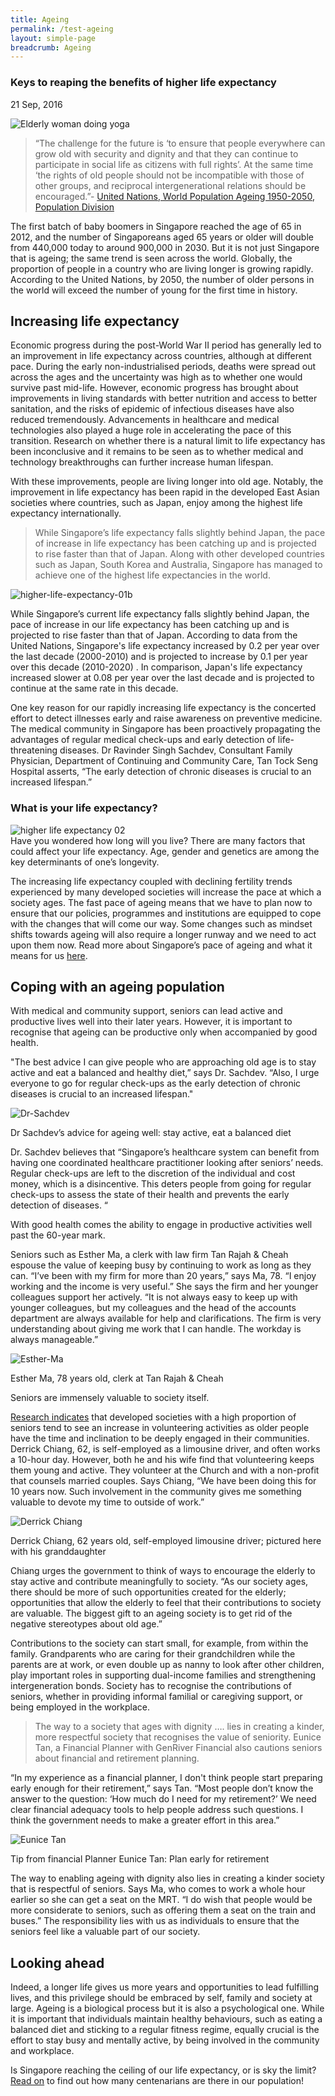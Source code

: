 ```yaml
---
title: Ageing
permalink: /test-ageing
layout: simple-page
breadcrumb: Ageing
---
```

### Keys to reaping the benefits of higher life expectancy

21 Sep, 2016

![Elderly woman doing yoga](https://www.population.sg/images/default-source/default-album/elderly-woman-doing-yoga.jpg?sfvrsn=9a7704a0_0)

> “The challenge for the future is ‘to ensure that people everywhere can
> grow old with security and dignity and that they can continue to
> participate in social life as citizens with full rights’. At the same
> time ‘the rights of old people should not be incompatible with those
> of other groups, and reciprocal intergenerational relations should be
> encouraged.”-  [United Nations, World Population Ageing 1950-2050,
> Population
> Division](http://www.un.org/en/development/desa/population/publications/pdf/ageing/WPA2015_Report.pdf)

The first batch of baby boomers in Singapore reached the age of 65 in 2012, and the number of Singaporeans aged 65 years or older will double from 440,000 today to around 900,000 in 2030. But it is not just Singapore that is ageing; the same trend is seen across the world. Globally, the proportion of people in a country who are living longer is growing rapidly. According to the United Nations, by 2050, the number of older persons in the world will exceed the number of young for the first time in history.

## Increasing life expectancy
Economic progress during the post-World War II period has generally led to an improvement in life expectancy across countries, although at different pace. During the early non-industrialised periods, deaths were spread out across the ages and the uncertainty was high as to whether one would survive past mid-life. However, economic progress has brought about improvements in living standards with better nutrition and access to better sanitation, and the risks of epidemic of infectious diseases have also reduced tremendously. Advancements in healthcare and medical technologies also played a huge role in accelerating the pace of this transition. Research on whether there is a natural limit to life expectancy has been inconclusive and it remains to be seen as to whether medical and technology breakthroughs can further increase human lifespan.

With these improvements, people are living longer into old age. Notably, the improvement in life expectancy has been rapid in the developed East Asian societies where countries, such as Japan, enjoy among the highest life expectancy internationally.

> While Singapore’s life expectancy falls slightly behind Japan, the
> pace of increase in life expectancy has been catching up and is
> projected to rise faster than that of Japan.
Along with other developed countries such as Japan, South Korea and Australia, Singapore has managed to achieve one of the highest life expectancies in the world.

![higher-life-expectancy-01b](https://www.population.sg/images/default-source/article-images/higher-life-expectancy-01b.jpg)

While Singapore’s current life expectancy falls slightly behind Japan, the pace of increase in our life expectancy has been catching up and is projected to rise faster than that of Japan. According to data from the United Nations, Singapore's life expectancy increased by 0.2 per year over the last decade (2000-2010) and is projected to increase by 0.1 per year over this decade (2010-2020) . In comparison, Japan's life expectancy increased slower at 0.08 per year over the last decade and is projected to continue at the same rate in this decade.

One key reason for our rapidly increasing life expectancy is the concerted effort to detect illnesses early and raise awareness on preventive medicine. The medical community in Singapore has been proactively propagating the advantages of regular medical check-ups and early detection of life-threatening diseases. Dr Ravinder Singh Sachdev, Consultant Family Physician, Department of Continuing and Community Care, Tan Tock Seng Hospital asserts, “The early detection of chronic diseases is crucial to an increased lifespan.”

### What is your life expectancy?

![higher life expectancy 02](https://www.population.sg/images/default-source/article-images/higher-life-expectancy-02e1dc336cc5534dae84b62c0489218080.jpg)  
Have you wondered how long will you live? There are many factors that could affect your life expectancy. Age, gender and genetics are among the key determinants of one’s longevity.

  

The increasing life expectancy coupled with declining fertility trends experienced by many developed societies will increase the pace at which a society ages. The fast pace of ageing means that we have to plan now to ensure that our policies, programmes and institutions are equipped to cope with the changes that will come our way. Some changes such as mindset shifts towards ageing will also require a longer runway and we need to act upon them now. Read more about Singapore’s pace of ageing and what it means for us  [here](https://www.population.sg/articles/singapore-a-superaged-country).

## Coping with an ageing population

With medical and community support, seniors can lead active and productive lives well into their later years. However, it is important to recognise that ageing can be productive only when accompanied by good health.

"The best advice I can give people who are approaching old age is to stay active and eat a balanced and healthy diet,” says Dr. Sachdev. “Also, I urge everyone to go for regular check-ups as the early detection of chronic diseases is crucial to an increased lifespan."

![Dr-Sachdev](https://www.population.sg/images/default-source/article-images/dr-sachdev.jpg)

Dr Sachdev’s advice for ageing well: stay active, eat a balanced diet

Dr. Sachdev believes that “Singapore’s healthcare system can benefit from having one coordinated healthcare practitioner looking after seniors’ needs. Regular check-ups are left to the discretion of the individual and cost money, which is a disincentive. This deters people from going for regular check-ups to assess the state of their health and prevents the early detection of diseases. “

With good health comes the ability to engage in productive activities well past the 60-year mark.

Seniors such as Esther Ma, a clerk with law firm Tan Rajah & Cheah espouse the value of keeping busy by continuing to work as long as they can. “I’ve been with my firm for more than 20 years,” says Ma, 78. “I enjoy working and the income is very useful.” She says the firm and her younger colleagues support her actively. “It is not always easy to keep up with younger colleagues, but my colleagues and the head of the accounts department are always available for help and clarifications. The firm is very understanding about giving me work that I can handle. The workday is always manageable.”

![Esther-Ma](https://www.population.sg/images/default-source/article-images/esther-ma.jpg)

Esther Ma, 78 years old, clerk at Tan Rajah & Cheah

Seniors are immensely valuable to society itself.

[Research indicates](https://www.serviceleader.org/instructors/studentpaper6)  that developed societies with a high proportion of seniors tend to see an increase in volunteering activities as older people have the time and inclination to be deeply engaged in their communities. Derrick Chiang, 62, is self-employed as a limousine driver, and often works a 10-hour day. However, both he and his wife find that volunteering keeps them young and active. They volunteer at the Church and with a non-profit that counsels married couples. Says Chiang, “We have been doing this for 10 years now. Such involvement in the community gives me something valuable to devote my time to outside of work.”

![Derrick Chiang](https://www.population.sg/images/default-source/article-images/derrick-chiang.jpg)

Derrick Chiang, 62 years old, self-employed limousine driver; pictured here with his granddaughter

Chiang urges the government to think of ways to encourage the elderly to stay active and contribute meaningfully to society. “As our society ages, there should be more of such opportunities created for the elderly; opportunities that allow the elderly to feel that their contributions to society are valuable. The biggest gift to an ageing society is to get rid of the negative stereotypes about old age.”

Contributions to the society can start small, for example, from within the family. Grandparents who are caring for their grandchildren while the parents are at work, or even double up as nanny to look after other children, play important roles in supporting dual-income families and strengthening intergeneration bonds. Society has to recognise the contributions of seniors, whether in providing informal familial or caregiving support, or being employed in the workplace.

> The way to a society that ages with dignity …. lies in creating a
> kinder, more respectful society that recognises the value of
> seniority.
Eunice Tan, a Financial Planner with GenRiver Financial also cautions seniors about financial and retirement planning.

“In my experience as a financial planner, I don't think people start preparing early enough for their retirement,” says Tan. “Most people don’t know the answer to the question: ‘How much do I need for my retirement?’ We need clear financial adequacy tools to help people address such questions. I think the government needs to make a greater effort in this area.”

![Eunice Tan](https://www.population.sg/images/default-source/article-images/eunice-tan.jpg)

Tip from financial Planner Eunice Tan: Plan early for retirement

The way to enabling ageing with dignity also lies in creating a kinder society that is respectful of seniors. Says Ma, who comes to work a whole hour earlier so she can get a seat on the MRT. “I do wish that people would be more considerate to seniors, such as offering them a seat on the train and buses.” The responsibility lies with us as individuals to ensure that the seniors feel like a valuable part of our society.

## Looking ahead

Indeed, a longer life gives us more years and opportunities to lead fulfilling lives, and this privilege should be embraced by self, family and society at large. Ageing is a biological process but it is also a psychological one. While it is important that individuals maintain healthy behaviours, such as eating a balanced diet and sticking to a regular fitness regime, equally crucial is the effort to stay busy and mentally active, by being involved in the community and workplace.

Is Singapore reaching the ceiling of our life expectancy, or is sky the limit?  [Read on](https://www.population.sg/articles/how-many-singaporeans-are-living-to-100-years-old) to find out how many centenarians are there in our population!
